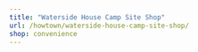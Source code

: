 ```yaml
---
title: "Waterside House Camp Site Shop"
url: /howtown/waterside-house-camp-site-shop/
shop: convenience
---
```

